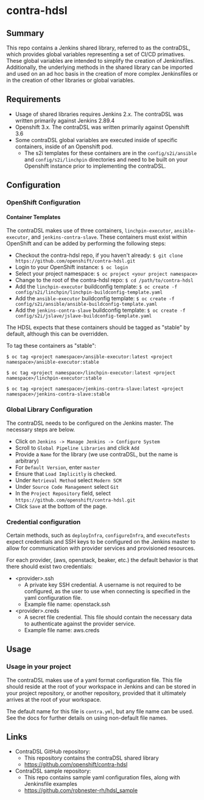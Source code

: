 # contra-hdsl

## Summary

This repo contains a Jenkins shared library, referred to as the contraDSL, which provides global variables representing a set of CI/CD primatives. These global variables are intended to simplify the creation of Jenkinsfiles. Additionally, the underlying methods in the shared library can be imported and used on an ad hoc basis in the creation of more complex Jenkinsfiles or in the creation of other libraries or global variables.

## Requirements

* Usage of shared libraries requires Jenkins 2.x. The contraDSL was written primarily against Jenkins 2.89.4
* Openshift 3.x. The contraDSL was written primarily against Openshift 3.6
* Some contraDSL global variables are executed inside of specific containers, inside of an Openshift pod. 
  * The s2i templates for these containers are in the ```config/s2i/ansible``` and ```config/s2i/linchpin``` directories and need to be built on your Openshift instance prior to implementing the contraDSL.

## Configuration

### OpenShift Configuration
#### Container Templates
The contraDSL makes use of three containers, ```linchpin-executor```,  ```ansible-executor```, and ```jenkins-contra-slave```. These containers must exist within OpenShift and can be added by performing the following steps:
* Checkout the contra-hdsl repo, if you haven't already: ```$ git clone https://github.com/openshift/contra-hdsl.git```
* Login to your OpenShift instance: ```$ oc login```
* Select your project namespace: ```$ oc project <your project namespace>```
* Change to the root of the contra-hdsl repo: ```$ cd /path/to/contra-hdsl```
* Add the ```linchpin-executor``` buildconfig template: ```$ oc create -f config/s2i/linchpin/linchpin-buildconfig-template.yaml```
* Add the ```ansible-executor``` buildconfig template: ```$ oc create -f config/s2i/ansible/ansible-buildconfig-template.yaml```
* Add the ```jenkins-contra-slave``` buildconfig template: ```$ oc create -f config/s2i/jslave/jslave-buildconfig-template.yaml```

The HDSL expects that these containers should be tagged as "stable" by default, although this can be overridden.

To tag these containers as "stable":

```$ oc tag <project namespace>/ansible-executor:latest <project namespace>/ansible-executor:stable```

```$ oc tag <project namespace>/linchpin-executor:latest <project namespace>/linchpin-executor:stable```

```$ oc tag <project namespace>/jenkins-contra-slave:latest <project namespace>/jenkins-contra-slave:stable```
  
### Global Library Configuration
The contraDSL needs to be configured on the Jenkins master. The necessary steps are below.
* Click on ```Jenkins -> Manage Jenkins -> Configure System```
* Scroll to ```Global Pipeline Libraries``` and click ```Add```
* Provide a ```Name``` for the library (we use contraDSL, but the name is arbitrary)
* For ```Default Version```, enter ```master```
* Ensure that ```Load Implicitly``` is checked.
* Under ```Retrieval Method``` select ```Modern SCM```
* Under ```Source Code Management``` select ```Git```
* In the ```Project Repository``` field, select ```https://github.com/openshift/contra-hdsl.git```
* Click ```Save``` at the bottom of the page.

### Credential configuration
Certain methods, such as ```deployInfra```, ```configureInfra```, and ```executeTests``` expect credentials and SSH keys to be configured on the Jenkins master to allow for communication with provider services and provisioned resources. 

For each provider, (aws, openstack, beaker, etc.) the default behavior is that there should exist two credentials:
* \<provider>.ssh
  * A private key SSH credential. A username is not required to be configured, as the user to use when connecting is specified in the yaml configuration file.
  * Example file name: openstack.ssh
* \<provider>.creds
  * A secret file credential. This file should contain the necessary data to authenticate against the provider service.
  * Example file name: aws.creds

## Usage

### Usage in your project
The contraDSL makes use of a yaml format configuration file. This file should reside at the root of your workspace in Jenkins and can be stored in your project repository, or another repository, provided that it ultimately arrives at the root of your workspace.

The default name for this file is ```contra.yml```, but any file name can be used. See the docs for further details on using non-default file names.

## Links
* ContraDSL GitHub repository:
  * This repository contains the contraDSL shared library
  * https://github.com/openshift/contra-hdsl
* ContraDSL sample repository:
  * This repo contains sample yaml configuration files, along with Jenkinsfile examples
  * https://github.com/robnester-rh/hdsl_sample
